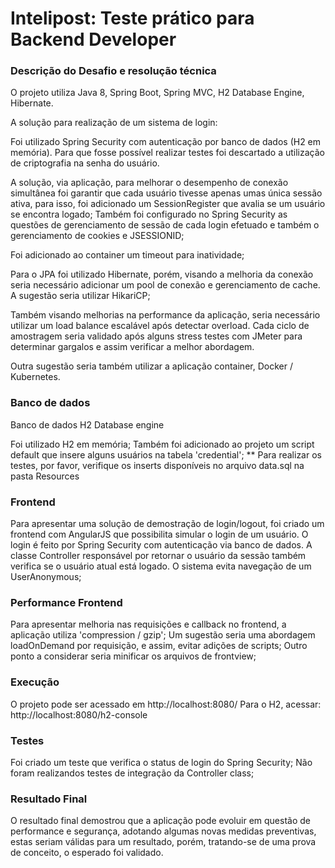 # Intelipost: Teste prático para Backend Developer

### Descrição do Desafio e resolução técnica

O projeto utiliza Java 8, Spring Boot, Spring MVC, H2 Database Engine, Hibernate.

A solução para realização de um sistema de login:

Foi utilizado Spring Security com autenticação por banco de dados (H2 em memória).
Para que fosse possível realizar testes foi descartado a utilização de criptografia na senha do usuário.

A solução, via aplicação, para melhorar o desempenho de conexão simultânea foi garantir que cada usuário tivesse apenas umas única sessão ativa, para isso, foi adicionado um SessionRegister que avalia se um usuário se encontra logado;
Também foi configurado no Spring Security as questões de gerenciamento de sessão de cada login efetuado e também o gerenciamento de cookies e JSESSIONID;

Foi adicionado ao container um timeout para inatividade;

Para o JPA foi utilizado Hibernate, porém, visando a melhoria da conexão seria necessário adicionar um pool de conexão e gerenciamento de cache. A sugestão seria utilizar HikariCP;

Também visando melhorias na performance da aplicação, seria necessário utilizar um load balance escalável após detectar overload. Cada ciclo de amostragem seria validado após alguns stress testes com JMeter para determinar gargalos e assim verificar a melhor abordagem. 

Outra sugestão seria também utilizar a aplicação container, Docker / Kubernetes.

### Banco de dados

Banco de dados H2 Database engine

Foi utilizado H2 em memória; Também foi adicionado ao projeto um script default que insere alguns usuários na tabela 'credential';
** Para realizar os testes, por favor, verifique os inserts disponíveis no arquivo data.sql na pasta Resources

### Frontend

Para apresentar uma solução de demostração de login/logout, foi criado um frontend com AngularJS que possibilita simular o login de um usuário. O login é feito por Spring Security com autenticação via banco de dados.
A classe Controller responsável por retornar o usuário da sessão também verifica se o usuário atual está logado. O sistema evita navegação de um UserAnonymous;

### Performance Frontend

Para apresentar melhoria nas requisições e callback no frontend, a aplicação utiliza 'compression / gzip';
Um sugestão seria uma abordagem loadOnDemand por requisição, e assim, evitar adições de scripts;
Outro ponto a considerar seria minificar os arquivos de frontview; 

### Execução

O projeto pode ser acessado em http://localhost:8080/ 
Para o H2, acessar: http://localhost:8080/h2-console

### Testes

Foi criado um teste que verifica o status de login do Spring Security;
Não foram realizandos testes de integração da Controller class;

### Resultado Final

O resultado final demostrou que a aplicação pode evoluir em questão de performance e segurança, adotando algumas novas medidas preventivas, estas seriam válidas para um resultado, porém, tratando-se de uma prova de conceito, o esperado foi validado.






